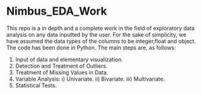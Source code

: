 # Nimbus_EDA_Work
This repo is a in depth and a complete work in the field of exploratory data analysis on any data inputted by the user. For the sake of simplicity, we have assumed the data types of the columns to be integer,float and object. The code has been done in Python.
The main steps are, as follows:
1. Input of data and elementary visualization.
2. Detection and Treatment of Outliers.
3. Treatment of Missing Values in Data.
4. Variable Analysis: i) Univariate. ii) Bivariate. iii) Multivariate.
5. Statistical Tests.
